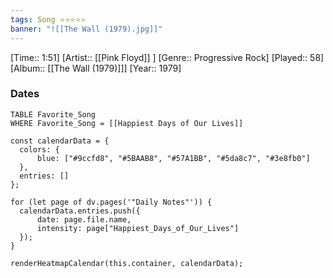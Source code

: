 ```yaml
---
tags: Song ⭐⭐⭐⭐⭐ 
banner: "![[The Wall (1979).jpg]]"
---
```

[Time:: 1:51]
[Artist:: [[Pink Floyd]] ]
[Genre:: Progressive Rock]
[Played:: 58]
[Album:: [[The Wall (1979)]]]
[Year:: 1979]
### Dates
````dataview
TABLE Favorite_Song
WHERE Favorite_Song = [[Happiest Days of Our Lives]]
````

  ```dataviewjs
const calendarData = { 
	colors: { 
		blue: ["#9ccfd8", "#5BAAB8", "#57A1BB", "#5da8c7", "#3e8fb0"] 
	}, 
	entries: [] 
}; 

for (let page of dv.pages('"Daily Notes"')) { 
	calendarData.entries.push({ 
		date: page.file.name, 
		intensity: page["Happiest_Days_of_Our_Lives"]
	}); 
} 

renderHeatmapCalendar(this.container, calendarData);
```
